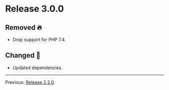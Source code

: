 # Release 3.0.0

## Removed :fire:

- Drop support for PHP 7.4.

## Changed :slot_machine:

- Updated dependencies.

---
Previous: [Release 2.2.0](CHANGELOG-2.2.0.md)
